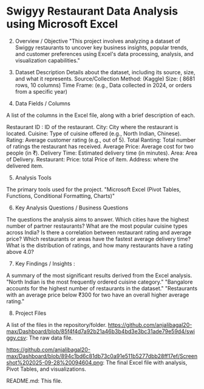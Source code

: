 # Swigyy Restaurant Data Analysis using Microsoft Excel
2. Overview / Objective
"This project involves analyzing a dataset of Swiggy restaurants to uncover key business insights, popular trends, and customer preferences using Excel's data processing, analysis, and visualization capabilities."

4. Dataset Description
Details about the dataset, including its source, size, and what it represents.
Source/Collection Method: (Kaggle)
Size: ( 8681 rows, 10 columns)
Time Frame: (e.g., Data collected in 2024, or orders from a specific year)
  

4. Data Fields / Columns

A list of the columns in the Excel file, along with a brief description of each.

Restaurant ID : ID of the restaurant.
City: City where the restaurant is located.
Cuisine: Type of cuisine offered (e.g., North Indian, Chinese).
Rating: Average customer rating (e.g., out of 5).
Total Ranting: Total number of ratings the restaurant has received.
Average Price: Average cost for two people (in ₹).
Delivery Time: Estimated delivery time (in minutes).
Area: Area of Delivery.
Restaurant: 
Price: total Price of item.
Address: where the delivered item.


5. Analysis Tools

The primary tools used for the project.
"Microsoft Excel (Pivot Tables, Functions, Conditional Formatting, Charts)"

6. Key Analysis Questions / Business Questions

The questions the analysis aims to answer.
Which cities have the highest number of partner restaurants?
What are the most popular cuisine types across India?
Is there a correlation between restaurant rating and average price?
Which restaurants or areas have the fastest average delivery time?
What is the distribution of ratings, and how many restaurants have a rating above 4.0?

7. Key Findings / Insights :

A summary of the most significant results derived from the Excel analysis.
"North Indian is the most frequently ordered cuisine category."
"Bangalore accounts for the highest number of restaurants in the dataset."
"Restaurants with an average price below ₹300 for two have an overall higher average rating."

8. Project Files

A list of the files in the repository/folder.
https://github.com/anjalibagal20-max/Dashboard/blob/85f4f4d7a92b21a46b3b4bd3e3bc31ade79e59d4/swiggy.csv: The raw data file.

https://github.com/anjalibagal20-max/Dashboard/blob/894c1bd6c81db73c0a91e511b5277dbb28ff17ef/Screenshot%202025-09-28%20094604.png: The final Excel file with analysis, Pivot Tables, and visualizations.

README.md: This file.

